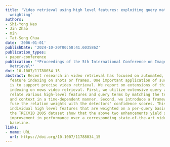 ```yaml
---
title: 'Video retrieval using high level features: exploiting query matching and confidence-based
  weighting'
authors:
- Shi-Yong Neo
- Jin Zhao
- min
- Tat-Seng Chua
date: '2006-01-01'
publishDate: '2024-10-20T00:58:41.603586Z'
publication_types:
- paper-conference
publication: '*Proceedings of the 5th International Conference on Image and Video
  Retrieval*'
doi: 10.1007/11788034_15
abstract: Recent research in video retrieval has focused on automated, high-level
  feature indexing on shots or frames. One important application of such indexing
  is to support precise video retrieval. We report on extensions of this semantic
  indexing on news video retrieval. First, we utilize extensive query analysis to
  relate various high-level features and query terms by matching the textual description
  and context in a time-dependent manner. Second, we introduce a framework to effectively
  fuse the relation weights with the detectors' confidence scores. This results in
  individual high level features that are weighted on a per-query basis. Tests on
  the TRECVID 2005 dataset show that the above two enhancements yield significant
  improvement in performance over a corresponding state-of-the-art video retrieval
  baseline.
links:
- name: URL
  url: https://doi.org/10.1007/11788034_15
---
```

